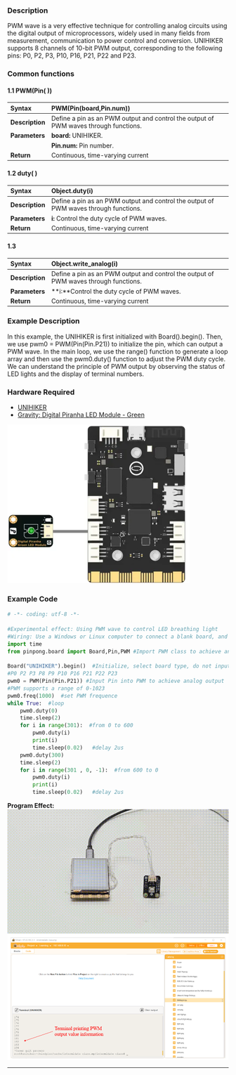 ### **Description**
PWM wave is a very effective technique for controlling analog circuits using the digital output of microprocessors, widely used in many fields from measurement, communication to power control and conversion. UNIHIKER supports 8 channels of 10-bit PWM output, corresponding to the following pins: P0, P2, P3, P10, P16, P21, P22 and P23.
### **Common functions**  


#### 1.1 PWM(Pin( ))
| **Syntax**          | **PWM(Pin(board,Pin.num))**         |  
| :--------------     | :--------------------      |
| **Description**     | Define a pin as an PWM output and control the output of PWM waves through functions.       |  
| **Parameters**      | **board:** UNIHIKER.  |
|                     | **Pin.num:** Pin number. |
| **Return**          | Continuous, time-varying current    |  


#### 1.2 duty( )
| **Syntax**          | **Object.duty(i)**         |  
| :--------------     | :--------------------      |
| **Description**     | Define a pin as an PWM output and control the output of PWM waves through functions.       |  
| **Parameters**      | **i:** Control the duty cycle of PWM waves.                |  
| **Return**          | Continuous, time-varying current    |  


#### 1.3 
| **Syntax**          | **Object.write_analog(i)**         |  
| :--------------     | :--------------------      |
| **Description**     | Define a pin as an PWM output and control the output of PWM waves through functions.       |  
| **Parameters**      | **i:**Control the duty cycle of PWM waves.                |  
| **Return**          | Continuous, time-varying current    |  


### **Example Description**
In this example, the UNIHIKER is first initialized with Board().begin(). Then, we use pwm0 = PWM(Pin(Pin.P21)) to initialize the pin, which can output a PWM wave. In the main loop, we use the range() function to generate a loop array and then use the pwm0.duty() function to adjust the PWM duty cycle. We can understand the principle of PWM output by observing the status of LED lights and the display of terminal numbers.  

### **Hardware Required**

- [UNIHIKER](https://www.dfrobot.com/product-2691.html)
- [Gravity: Digital Piranha LED Module - Green](https://www.dfrobot.com/product-632.html)

![](img/4_Analog_Output_PWM_/1720060887828-8dcafd88-7ad5-4094-a1e1-121ec785611e.png)
### **Example Code**
```python
# -*- coding: utf-8 -*-

#Experimental effect: Using PWM wave to control LED breathing light
#Wiring: Use a Windows or Linux computer to connect a blank board, and P21 to connect an LED light module
import time
from pinpong.board import Board,Pin,PWM #Import PWM class to achieve analog output

Board("UNIHIKER").begin()  #Initialize, select board type, do not input board type for automatic recognition
#P0 P2 P3 P8 P9 P10 P16 P21 P22 P23
pwm0 = PWM(Pin(Pin.P21)) #Input Pin into PWM to achieve analog output
#PWM supports a range of 0-1023
pwm0.freq(1000)  #set PWM frequence 
while True:  #loop
    pwm0.duty(0)
    time.sleep(2)
    for i in range(301):  #from 0 to 600
        pwm0.duty(i) 
        print(i) 
        time.sleep(0.02)   #delay 2us
    pwm0.duty(300) 
    time.sleep(2)    
    for i in range(301 , 0, -1):  #from 600 to 0
        pwm0.duty(i)  
        print(i)
        time.sleep(0.02)   #delay 2us 
```
**Program Effect:**
![](img/4_Analog_Output_PWM_/1721281972007-59254163-2790-4cc2-bcaf-d81a791a4d8a.gif)
![image.png](img/4_Analog_Output_PWM_/1722838066405-959c8cb5-e1f7-4ae4-ac49-bac81c3d7a95.png)


---
